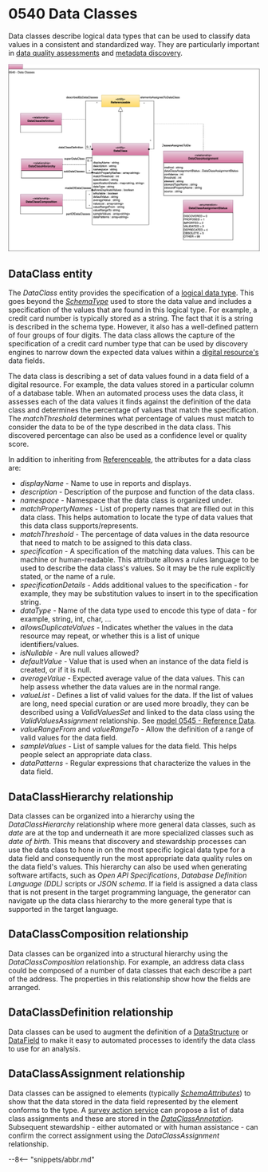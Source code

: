 <!-- SPDX-License-Identifier: CC-BY-4.0 -->
<!-- Copyright Contributors to the ODPi Egeria project. -->

# 0540 Data Classes

Data classes describe logical data types that can be used to classify data values in a consistent and standardized way.  They are particularly important in [data quality assessments](/features/data-quality/overview) and [metadata discovery](/features/discovery-and-stewardship/overview).

![UML](0540-Data-Classes.svg)

## DataClass entity

The *DataClass* entity provides the specification of a [logical data type](/concepts/data-class). This goes beyond the [*SchemaType*](/types/5/0501-Schema-Elements) used to store the data value and includes a specification of the values that are found in this logical type.  For example, a credit card number is typically stored as a string.  The fact that it is a string is described in the schema type.  However, it also has a well-defined pattern of four groups of four digits.  The data class allows the capture of the specification of a credit card number type that can be used by discovery engines to narrow down the expected data values within a [digital resource's](/concepts/digital-resource) data fields.

The data class is describing a set of data values found in a data field of a digital resource.  For example, the data values stored in a particular column of a database table.  When an automated process uses the data class, it assesses each of the data values it finds against the definition of the data class and determines the percentage of values that match the specification.  The *matchThreshold* determines what percentage of values must match to consider the data to be of the type described in the data class.  This discovered percentage can also be used as a confidence level or quality score.


In addition to inheriting from [Referenceable](/types/0/0010-Base-Model), the attributes for a data class are:

* *displayName* - Name to use in reports and displays.
* *description* - Description of the purpose and function of the data class.
* *namespace* - Namespace that the data class is organized under.
* *matchPropertyNames* - List of property names that are filled out in this data class.  This helps automation to locate the type of data values that this data class supports/represents.
* *matchThreshold* - The percentage of data values in the data resource that need to match to be assigned to this data class.
* *specification* - A specification of the matching data values.  This can be machine or human-readable.  This attribute allows a rules language to be used to describe the data class's values.  So it may be the rule explicitly stated, or the name of a rule.
* *specificationDetails* - Adds additional values to the specification - for example, they may be substitution values to insert in to the specification string.
* *dataType* - Name of the data type used to encode this type of data - for example, string, int, char, ...
* *allowsDuplicateValues* - Indicates whether the values in the data resource may repeat, or whether this is a list of unique identifiers/values.
* *isNullable* - Are null values allowed?
* *defaultValue* - Value that is used when an instance of the data field is created, or if it is null.
* *averageValue* - Expected average value of the data values.  This can help assess whether the data values are in the normal range.
* *valueList* - Defines a list of valid values for the data.  If the list of values are long, need special curation or are used more broadly, they can be described using a *ValidValuesSet* and linked to the data class using the *ValidValuesAssignment* relationship.  See [model 0545 - Reference Data](/types/5/0545-Reference-Data).
* *valueRangeFrom*  and *valueRangeTo* - Allow the definition of a range of valid values for the data field.
* *sampleValues* - List of sample values for the data field.  This helps people select an appropriate data class.
* *dataPatterns* - Regular expressions that characterize the values in the data field.


## DataClassHierarchy relationship

Data classes can be organized into a hierarchy using the *DataClassHierarchy* relationship where more general data classes, such as *date* are at the top and underneath it are more specialized classes such as *date of birth*.  This means that discovery and stewardship processes can use the data class to hone in on the most specific logical data type for a data field and consequently run the most appropriate data quality rules on the data field's values.  This hierarchy can also be used when generating software artifacts, such as *Open API Specifications*, *Database Definition Language (DDL)* scripts or *JSON schema*.  If ia field is assigned a data class that is not present in the target programming language, the generator can navigate up the data class hierarchy to the more general type that is supported in the target language.

## DataClassComposition relationship

Data classes can be organized into a structural hierarchy using the *DataClassComposition* relationship.  For example, an address data class could be composed of a number of data classes that each describe a part of the address.  The properties in this relationship show how the fields are arranged.

## DataClassDefinition relationship

Data classes can be used to augment the definition of a [DataStructure](/types/5/0580-Data-Dictionaries) or [DataField](/types/5/0580-Data-Dictionaries) to make it easy to automated processes to identify the data class to use for an analysis.

## DataClassAssignment relationship

Data classes can be assigned to elements (typically [*SchemaAttributes*](/types/5/0505-Schema-Attributes)) to show that the data stored in the data field represented by the element conforms to the type.  A [survey action service](/concepts/survey-action-service) can propose a list of data class assignments and these are stored in the [*DataClassAnnotation*](/type/6/0625-Data-Class-Discovery).  Subsequent stewardship - either automated or with human assistance - can confirm the correct assignment using the *DataClassAssignment* relationship.


--8<-- "snippets/abbr.md"

